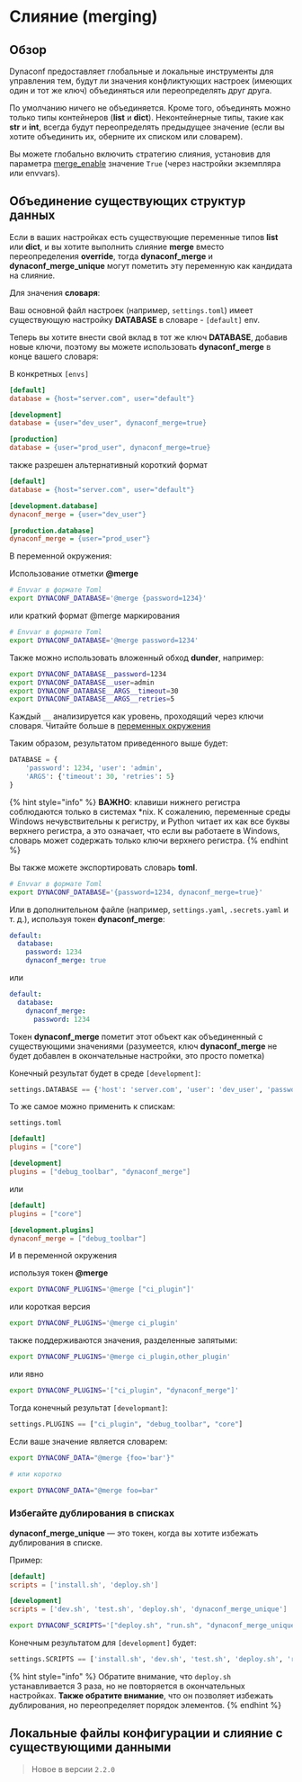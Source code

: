 # Слияние (merging)

## Обзор

Dynaconf предоставляет глобальные и локальные инструменты для управления тем, будут ли значения конфликтующих настроек (имеющих один и тот же ключ) объединяться или переопределять друг друга.

По умолчанию ничего не объединяется. Кроме того, объединять можно только типы контейнеров (**list** и **dict**). Неконтейнерные типы, такие как **str** и **int**, всегда будут переопределять предыдущее значение (если вы хотите объединить их, оберните их списком или словарем).

Вы можете глобально включить стратегию слияния, установив для параметра [merge\_enable](konfiguraciya-dynaconf.md#merge\_enabled) значение `True` (через настройки экземпляра или envvars).

## Объединение существующих структур данных

Если в ваших настройках есть существующие переменные типов **list** или **dict**, и вы хотите выполнить слияние **merge** вместо переопределения **override**, тогда **dynaconf\_merge** и **dynaconf\_merge\_unique** могут пометить эту переменную как кандидата на слияние.

Для значения **словаря**:

Ваш основной файл настроек (например, `settings.toml`) имеет существующую настройку **DATABASE** в словаре - `[default]` env.

Теперь вы хотите внести свой вклад в тот же ключ **DATABASE**, добавив новые ключи, поэтому вы можете использовать **dynaconf\_merge** в конце вашего словаря:

В конкретных `[envs]`

```ini
[default]
database = {host="server.com", user="default"}

[development]
database = {user="dev_user", dynaconf_merge=true}

[production]
database = {user="prod_user", dynaconf_merge=true}
```

также разрешен альтернативный короткий формат

```ini
[default]
database = {host="server.com", user="default"}

[development.database]
dynaconf_merge = {user="dev_user"}

[production.database]
dynaconf_merge = {user="prod_user"}
```

В переменной окружения:

Использование отметки **@merge**

```bash
# Envvar в формате Toml
export DYNACONF_DATABASE='@merge {password=1234}'
```

или краткий формат @merge маркирования

```bash
# Envvar в формате Toml
export DYNACONF_DATABASE='@merge password=1234'
```

Также можно использовать вложенный обход **dunder**, например:

```bash
export DYNACONF_DATABASE__password=1234
export DYNACONF_DATABASE__user=admin
export DYNACONF_DATABASE__ARGS__timeout=30
export DYNACONF_DATABASE__ARGS__retries=5
```

Каждый `__` анализируется как уровень, проходящий через ключи словаря. Читайте больше в [переменных окружения](peremennye-okruzheniya-env-vars.md)

Таким образом, результатом приведенного выше будет:

```python
DATABASE = {
    'password': 1234, 'user': 'admin',
    'ARGS': {'timeout': 30, 'retries': 5}
}
```

{% hint style="info" %}
**ВАЖНО**: клавиши нижнего регистра соблюдаются только в системах \*nix. К сожалению, переменные среды Windows нечувствительны к регистру, и Python читает их как все буквы верхнего регистра, а это означает, что если вы работаете в Windows, словарь может содержать только ключи верхнего регистра.
{% endhint %}

Вы также можете экспортировать словарь **toml**.

```bash
# Envvar в формате Toml
export DYNACONF_DATABASE='{password=1234, dynaconf_merge=true}'
```

Или в дополнительном файле (например, `settings.yaml`, `.secrets.yaml` и т. д.), используя токен **dynaconf\_merge**:

```yaml
default:
  database:
    password: 1234
    dynaconf_merge: true
```

или

```yaml
default:
  database:
    dynaconf_merge:
      password: 1234
```

Токен **dynaconf\_merge** пометит этот объект как объединенный с существующими значениями (разумеется, ключ **dynaconf\_merge** не будет добавлен в окончательные настройки, это просто пометка)

Конечный результат будет в среде `[development]`:

```python
settings.DATABASE == {'host': 'server.com', 'user': 'dev_user', 'password': 1234}
```

То же самое можно применить к спискам:

`settings.toml`

```toml
[default]
plugins = ["core"]

[development]
plugins = ["debug_toolbar", "dynaconf_merge"]
```

или

```toml
[default]
plugins = ["core"]

[development.plugins]
dynaconf_merge = ["debug_toolbar"]
```

И в переменной окружения

используя токен **@merge**

```bash
export DYNACONF_PLUGINS='@merge ["ci_plugin"]'
```

или короткая версия

```bash
export DYNACONF_PLUGINS='@merge ci_plugin'
```

также поддерживаются значения, разделенные запятыми:

```bash
export DYNACONF_PLUGINS='@merge ci_plugin,other_plugin'
```

или явно

```bash
export DYNACONF_PLUGINS='["ci_plugin", "dynaconf_merge"]'
```

Тогда конечный результат `[developmant]`:

```python
settings.PLUGINS == ["ci_plugin", "debug_toolbar", "core"]
```

Если ваше значение является словарем:

```bash
export DYNACONF_DATA="@merge {foo='bar'}"

# или коротко

export DYNACONF_DATA="@merge foo=bar"
```

### Избегайте дублирования в списках

**dynaconf\_merge\_unique** — это токен, когда вы хотите избежать дублирования в списке.

Пример:

```toml
[default]
scripts = ['install.sh', 'deploy.sh']

[development]
scripts = ['dev.sh', 'test.sh', 'deploy.sh', 'dynaconf_merge_unique']
```

```bash
export DYNACONF_SCRIPTS='["deploy.sh", "run.sh", "dynaconf_merge_unique"]'
```

Конечным результатом для `[development]` будет:

```python
settings.SCRIPTS == ['install.sh', 'dev.sh', 'test.sh', 'deploy.sh', 'run.sh']
```

{% hint style="info" %}
Обратите внимание, что `deploy.sh` устанавливается 3 раза, но не повторяется в окончательных настройках. **Также обратите внимание**, что он позволяет избежать дублирования, но переопределяет порядок элементов.
{% endhint %}

## Локальные файлы конфигурации и слияние с существующими данными

> Новое в версии `2.2.0`
